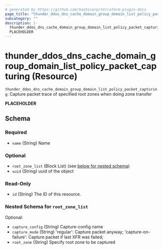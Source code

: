 ```yaml
---
# generated by https://github.com/hashicorp/terraform-plugin-docs
page_title: "thunder_ddos_dns_cache_domain_group_domain_list_policy_packet_capturing Resource - terraform-provider-thunder"
subcategory: ""
description: |-
  thunder_ddos_dns_cache_domain_group_domain_list_policy_packet_capturing: Capture packet trace of specified root zones when doing zone transfer
  PLACEHOLDER
---
```


# thunder_ddos_dns_cache_domain_group_domain_list_policy_packet_capturing (Resource)

`thunder_ddos_dns_cache_domain_group_domain_list_policy_packet_capturing`: Capture packet trace of specified root zones when doing zone transfer

__PLACEHOLDER__



<!-- schema generated by tfplugindocs -->
## Schema

### Required

- `name` (String) Name

### Optional

- `root_zone_list` (Block List) (see [below for nested schema](#nestedblock--root_zone_list))
- `uuid` (String) uuid of the object

### Read-Only

- `id` (String) The ID of this resource.

<a id="nestedblock--root_zone_list"></a>
### Nested Schema for `root_zone_list`

Optional:

- `capture_config` (String) Capture-config name
- `capture_mode` (String) 'regular': Capture packet anyway; 'capture-on-failure': Capture packet if last XFR was failed;
- `root_zone` (String) Specify root zone to be captured



